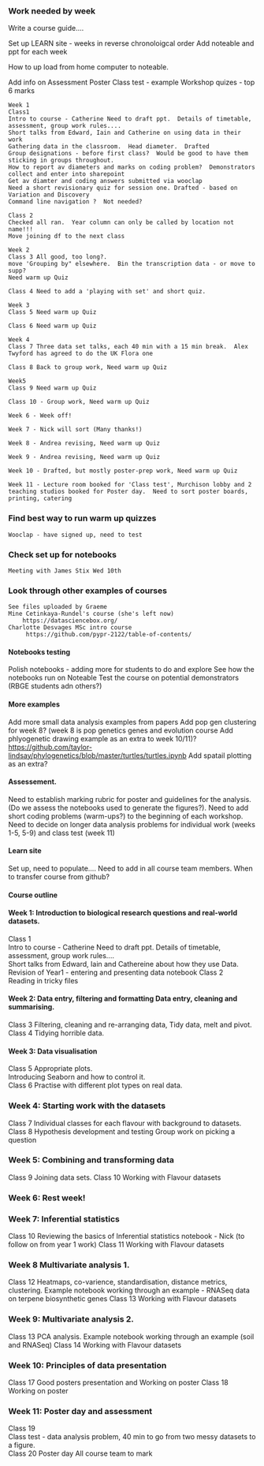 ### Work needed by week

Write a course guide....

Set up LEARN site - weeks in reverse chronoloigcal order
Add noteable and ppt for each week

How to up load from home computer to noteable.


Add info on Assessment
    Poster
    Class test - example
    Workshop quizes - top 6 marks

    Week 1
    Class1 
    Intro to course - Catherine Need to draft ppt.  Details of timetable, assessment, group work rules....  
    Short talks from Edward, Iain and Catherine on using data in their work
    Gathering data in the classroom.  Head diameter.  Drafted
    Group designations - before first class?  Would be good to have them sticking in groups throughout.
    How to report av diameters and marks on coding problem?  Demonstrators collect and enter into sharepoint
    Get av diamter and coding answers submitted via wooclap
    Need a short revisionary quiz for session one. Drafted - based on Variation and Discovery
    Command line navigation ?  Not needed?

    Class 2
    Checked all ran.  Year column can only be called by location not name!!!
    Move joining df to the next class

    Week 2 
    Class 3 All good, too long?.  
    move 'Grouping by" elsewhere.  Bin the transcription data - or move to supp?
    Need warm up Quiz

    Class 4 Need to add a 'playing with set' and short quiz.

    Week 3 
    Class 5 Need warm up Quiz

    Class 6 Need warm up Quiz

    Week 4 
    Class 7 Three data set talks, each 40 min with a 15 min break.  Alex Twyford has agreed to do the UK Flora one

    Class 8 Back to group work, Need warm up Quiz

    Week5 
    Class 9 Need warm up Quiz

    Class 10 - Group work, Need warm up Quiz

    Week 6 - Week off!

    Week 7 - Nick will sort (Many thanks!)

    Week 8 - Andrea revising, Need warm up Quiz

    Week 9 - Andrea revising, Need warm up Quiz

    Week 10 - Drafted, but mostly poster-prep work, Need warm up Quiz

    Week 11 - Lecture room booked for 'Class test', Murchison lobby and 2 teaching studios booked for Poster day.  Need to sort poster boards, printing, catering

### Find best way to run warm up quizzes
    Wooclap - have signed up, need to test

### Check set up for notebooks 
    Meeting with James Stix Wed 10th

### Look through other examples of courses
    See files uploaded by Graeme
    Mine Cetinkaya-Rundel's course (she's left now)
        https://datasciencebox.org/
    Charlotte Desvages MSc intro course
         https://github.com/pypr-2122/table-of-contents/

#### Notebooks testing
 Polish notebooks - adding more for students to do and explore
 See how the notebooks run on Noteable
 Test the course on potential demonstrators (RBGE students adn others?)

#### More examples
Add more small data analysis examples from papers
Add pop gen clustering for week 8? (week 8 is pop genetics genes and evolution course
Add phlyogenetic drawing example as an extra to week 10/11)?  https://github.com/taylor-lindsay/phylogenetics/blob/master/turtles/turtles.ipynb
Add spatail plotting as an extra?
    
#### Assessement. 
Need to establish marking rubric for poster and guidelines for the analysis.  
(Do we assess the notebooks used to generate the figures?). 
Need to add short coding problems (warm-ups?) to the beginning of each workshop.  
Need to decide on longer data analysis problems for individual work (weeks 1-5, 5-9) and class test (week 11) 

#### Learn site
Set up, need to populate....
Need to add in all course team members.
When to transfer course from github?


#### Course outline

#### Week 1: Introduction to biological research questions and real-world datasets.  
Class 1   
    Intro to course - Catherine Need to draft ppt.  Details of timetable, assessment, group work rules....  
    Short talks from Edward, Iain and Cathereine about how they use Data. 
    Revision of Year1 - entering and presenting data notebook 
Class 2   
    Reading in tricky files

#### Week 2: Data entry, filtering and formatting Data entry, cleaning and summarising.  
Class 3 
    Filtering, cleaning and re-arranging data, Tidy data, melt and pivot. 
Class 4 
    Tidying horrible data. 
 
#### Week 3: Data visualisation  
Class 5 
    Appropriate plots.  
    Introducing Seaborn and how to control it.  
Class 6 
    Practise with different plot types on real data.  

### Week 4: Starting work with the datasets  
Class 7 
    Individual classes for each flavour with background to datasets.  
Class 8 
    Hypothesis development and testing 
    Group work on picking a question

### Week 5: Combining and transforming data 
Class 9 
    Joining data sets.
Class 10 
    Working with Flavour datasets

### Week 6: Rest week!

### Week 7: Inferential statistics   
Class 10 
    Reviewing the basics of Inferential statistics notebook - Nick (to follow on from year 1 work)
Class 11
    Working with Flavour datasets

### Week 8 Multivariate analysis 1.  
Class 12 
    Heatmaps, co-varience, standardisation, distance metrics, clustering. 
    Example notebook working through an example - RNASeq data on terpene biosynthetic genes 
Class 13 
    Working with Flavour datasets

### Week 9: Multivariate analysis 2.  
Class 13 
    PCA analysis.
    Example notebook working through an example (soil and RNASeq)
Class 14  Working with Flavour datasets


### Week 10: Principles of data presentation  
Class 17 
    Good posters presentation and Working on poster
Class 18 
    Working on poster

### Week 11: Poster day and assessment 
Class 19  
    Class test - data analysis problem, 40 min to go from two messy datasets to a figure.   
Class 20
    Poster day All course team to mark



